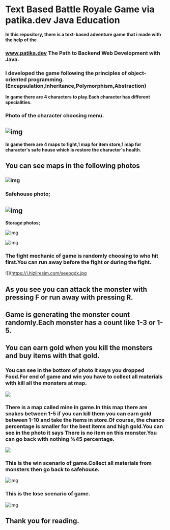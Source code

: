 # 		**Text  Based Battle Royale Game via patika.dev Java Education**



**In this repository, there is a text-based adventure game that i made with the help of the** 

### **www.patika.dev**    The Path to Backend Web Development with Java.

### I developed the game following the principles of object-oriented programming.(Encapsulation,Inheritance,Polymorphism,Abstraction)

**In game there are 4 characters to play.Each character has different specialities.**

### Photo of the character choosing menu.

## ![img](https://i.hizliresim.com/nofs1d4.jpg)   

**In game there are 4 maps to fight,1 map for item store,1 map for character's safe house which is restore the character's health.**

## **You can see maps in the following photos**

### ![img](https://i.hizliresim.com/7jabbxo.png)

### Safehouse photo;

## ![img](https://i.hizliresim.com/9nqe0cp.jpg)

**Storage photos;**



![img](https://i.hizliresim.com/m6ju0r5.jpg) 

![img](https://i.hizliresim.com/t4d9j64.jpg) 



### **The fight mechanic of game is randomly choosing to who hit first.You can run away before the fight or  during the fight.**

![](https://i.hizliresim.com/seeogdx.jpg



## As you see you can attack the monster with pressing F or run away with pressing R.

## Game is generating the monster count randomly.Each monster has a count like 1-3 or 1-5.

## You can earn gold when you kill the monsters and buy items with that gold.

### You can see in the bottom of photo it says you dropped Food.For end of game and win you have to collect all materials  with kill all the monsters at map.

![](https://i.hizliresim.com/dh49hui.jpg) 

### There is a map called mine in game.In this map there are snakes between 1-5 if you can kill them you can earn gold between 1-10 and  take the items in store.Of course, the chance percentage is smaller for the best items and high gold.You can see in the photo it says There is no item on this monster.You can go back with nothing %45 percentage.

![](https://i.hizliresim.com/4dvjowz.jpg)  

### This is the win scenario of game.Collect all materials from monsters then go back to safehouse.

![img](https://i.hizliresim.com/myna7in.jpg) 

### This is the lose scenario of game.

![img](https://i.hizliresim.com/gy0abgk.jpg) 

## Thank you for reading.